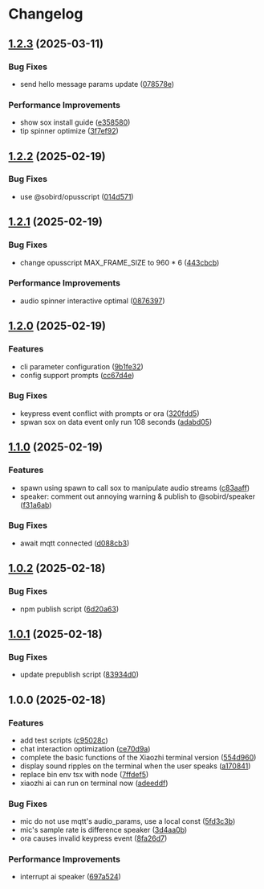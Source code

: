# Changelog

## [1.2.3](https://github.com/sobird/xiaozhi/compare/v1.2.2...v1.2.3) (2025-03-11)


### Bug Fixes

* send hello message params update ([078578e](https://github.com/sobird/xiaozhi/commit/078578e4ef5ed759e819d573d5c4f1fabd9e8198))


### Performance Improvements

* show sox install guide ([e358580](https://github.com/sobird/xiaozhi/commit/e3585801993baccd3885502d4a93aeb2997c21ab))
* tip spinner optimize ([3f7ef92](https://github.com/sobird/xiaozhi/commit/3f7ef9234ed09eee38b41c8f98f31594ec982bba))

## [1.2.2](https://github.com/sobird/xiaozhi/compare/v1.2.1...v1.2.2) (2025-02-19)


### Bug Fixes

* use @sobird/opusscript ([014d571](https://github.com/sobird/xiaozhi/commit/014d57189d3890111535f870aae569be60ab77b1))

## [1.2.1](https://github.com/sobird/xiaozhi/compare/v1.2.0...v1.2.1) (2025-02-19)


### Bug Fixes

* change opusscript MAX_FRAME_SIZE to 960 * 6 ([443cbcb](https://github.com/sobird/xiaozhi/commit/443cbcbda97ebea58d3030b4a019983fe79fecdf))


### Performance Improvements

* audio spinner interactive optimal ([0876397](https://github.com/sobird/xiaozhi/commit/0876397d9a91cd85565b9b8ea3a42a0798548696))

## [1.2.0](https://github.com/sobird/xiaozhi/compare/v1.1.0...v1.2.0) (2025-02-19)


### Features

* cli parameter configuration ([9b1fe32](https://github.com/sobird/xiaozhi/commit/9b1fe329e1e21546c3615586b6d0edb305ecaed3))
* config support prompts ([cc67d4e](https://github.com/sobird/xiaozhi/commit/cc67d4e9b5986e3c9a09f0049608087eb15a1c31))


### Bug Fixes

* keypress event conflict with prompts or ora ([320fdd5](https://github.com/sobird/xiaozhi/commit/320fdd55aa1100efc37ae668b8fa768f588b17d1))
* spwan sox on data event only run 108 seconds ([adabd05](https://github.com/sobird/xiaozhi/commit/adabd05635229685b05b0a9b26a5581aa71933ae))

## [1.1.0](https://github.com/sobird/xiaozhi/compare/v1.0.2...v1.1.0) (2025-02-19)


### Features

* spawn using spawn to call sox to manipulate audio streams ([c83aaff](https://github.com/sobird/xiaozhi/commit/c83aaff3bf385c2ed87471a518e4e190012f8ab0))
* speaker: comment out annoying warning & publish to @sobird/speaker ([f31a6ab](https://github.com/sobird/xiaozhi/commit/f31a6ab8308f93624fcc38431a97e69b16787c72))


### Bug Fixes

* await mqtt connected ([d088cb3](https://github.com/sobird/xiaozhi/commit/d088cb3e0484ca610c6ac79f2a6b8e4f48163c65))

## [1.0.2](https://github.com/sobird/xiaozhi/compare/v1.0.1...v1.0.2) (2025-02-18)


### Bug Fixes

* npm publish script ([6d20a63](https://github.com/sobird/xiaozhi/commit/6d20a63c869f1848304ca557991cb513b1d2a7c2))

## [1.0.1](https://github.com/sobird/xiaozhi/compare/v1.0.0...v1.0.1) (2025-02-18)


### Bug Fixes

* update prepublish script ([83934d0](https://github.com/sobird/xiaozhi/commit/83934d00d43fe0421ac1f1576e0e59cd7d9da007))

## 1.0.0 (2025-02-18)


### Features

* add test scripts ([c95028c](https://github.com/sobird/xiaozhi/commit/c95028c543b6ce1402d19f321d8f9d04eef27529))
* chat interaction optimization ([ce70d9a](https://github.com/sobird/xiaozhi/commit/ce70d9a7ca5f29c3d1ac481d709f460e61a9e417))
* complete the basic functions of the Xiaozhi terminal version ([554d960](https://github.com/sobird/xiaozhi/commit/554d9606dd858757cc181bf367358470033c049f))
* display sound ripples on the terminal when the user speaks ([a170841](https://github.com/sobird/xiaozhi/commit/a1708416ef8b833e2e33c05efd22376b31bb95c2))
* replace bin env tsx with  node ([7ffdef5](https://github.com/sobird/xiaozhi/commit/7ffdef52e144cd89cecd82f1d26c945f0a52ac1a))
* xiaozhi ai can run on terminal now ([adeeddf](https://github.com/sobird/xiaozhi/commit/adeeddf501687e3e79e31011c95801252031318a))


### Bug Fixes

* mic do not use mqtt's audio_params, use a local const ([5fd3c3b](https://github.com/sobird/xiaozhi/commit/5fd3c3bc96e8c4e6c7f6dc113c4c4deb48357327))
* mic's sample rate is difference speaker ([3d4aa0b](https://github.com/sobird/xiaozhi/commit/3d4aa0bc6c3af2c1376867320e483c7cc86027fa))
* ora causes invalid keypress event ([8fa26d7](https://github.com/sobird/xiaozhi/commit/8fa26d73c30944af7e402615d56dd067ac6f50b0))


### Performance Improvements

* interrupt ai speaker ([697a524](https://github.com/sobird/xiaozhi/commit/697a524ec96bae47bd48a1abf8356e764e670205))
